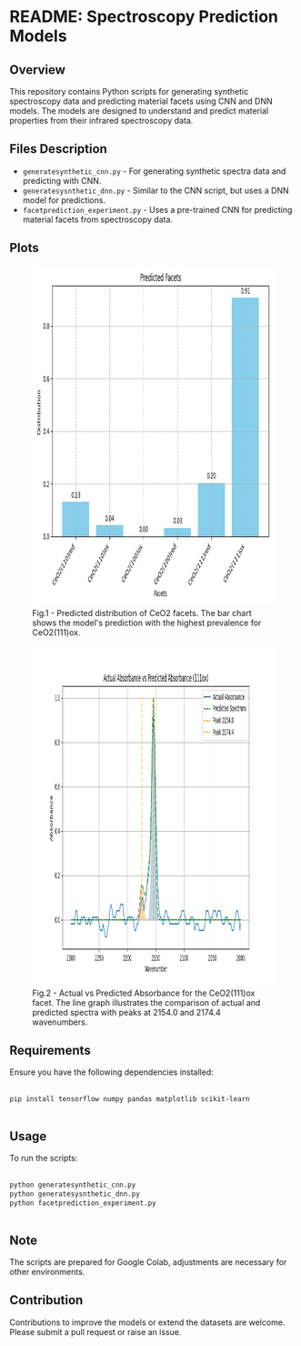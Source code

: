 <!DOCTYPE html>
<html lang="en">
<head>
    <meta charset="UTF-8">
    <title>README: Spectroscopy Prediction Models</title>
</head>
<body>

<h1>README: Spectroscopy Prediction Models</h1>

<h2>Overview</h2>
<p>This repository contains Python scripts for generating synthetic spectroscopy data and predicting material facets using CNN and DNN models. The models are designed to understand and predict material properties from their infrared spectroscopy data.</p>

<h2>Files Description</h2>
<ul>
    <li><code>generatesynthetic_cnn.py</code> - For generating synthetic spectra data and predicting with CNN.</li>
    <li><code>generatesysnthetic_dnn.py</code> - Similar to the CNN script, but uses a DNN model for predictions.</li>
    <li><code>facetprediction_experiment.py</code> - Uses a pre-trained CNN for predicting material facets from spectroscopy data.</li>
</ul>

<h2>Plots</h2>
<figure>
    <img src="FacetDistribuation_111ox.png" alt="Predicted Facets Distribution" width="800" height="600">
    <figcaption>Fig.1 - Predicted distribution of CeO2 facets. The bar chart shows the model's prediction with the highest prevalence for CeO2(111)ox.</figcaption>
</figure>
<figure>
    <img src="Pred_111ox.png" alt="Actual vs Predicted Absorbance" width="1000" height="600">
    <figcaption>Fig.2 - Actual vs Predicted Absorbance for the CeO2(111)ox facet. The line graph illustrates the comparison of actual and predicted spectra with peaks at 2154.0 and 2174.4 wavenumbers.</figcaption>
</figure>

<h2>Requirements</h2>
<p>Ensure you have the following dependencies installed:</p>
<pre>
<code>
pip install tensorflow numpy pandas matplotlib scikit-learn
</code>
</pre>

<h2>Usage</h2>
<p>To run the scripts:</p>
<pre>
<code>
python generatesynthetic_cnn.py
python generatesysnthetic_dnn.py
python facetprediction_experiment.py
</code>
</pre>

<h2>Note</h2>
<p>The scripts are prepared for Google Colab, adjustments are necessary for other environments.</p>

<h2>Contribution</h2>
<p>Contributions to improve the models or extend the datasets are welcome. Please submit a pull request or raise an issue.</p>

</body>
</html>
